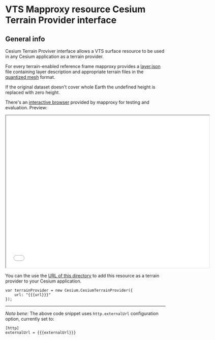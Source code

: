 # VTS Mapproxy resource Cesium Terrain Provider interface

## General info

Cesium Terrain Proviver interface allows a VTS surface resource to be used in
any Cesium application as a terrain provider.

For every terrain-enabled reference frame mapproxy provides a
[layer.json](layer.json) file containing layer description and appropriate
terrain files in the [quantized
mesh](https://github.com/AnalyticalGraphicsInc/quantized-mesh) format.

If the original dataset doesn't cover whole Earth the undefined height is
replaced with zero height.

There's an [interactive browser](browser.html) provided by mapproxy for testing
and evaluation. Preview:
<iframe src="browser.html" width="640" height="480" align="center"></iframe>

You can the use the [URL of this directory](.) to add this resource as a terrain
provider to your Cesium application.

    var terrainProvider = new Cesium.CesiumTerrainProvider({
        url: "{{{url}}}"
    });

---

*Nota bene*: The above code snippet uses `http.externalUrl` configuration
option, currently set to:

    [http]
    externalUrl = {{{externalUrl}}}
